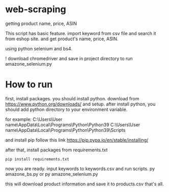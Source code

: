 # web-scraping
getting product name, price, ASIN 


This script has basic feature.
import keyword from csv file
and search it from eshop site.
and get product's name, price, ASIN.

using python selenium and bs4.

! download chromedriver and save in project directory to run amazone_selenium.py


# How to run

first, install packages.
you should install python.
download from https://www.python.org/downloads/ and setup.
after install python, you should add python directory to your environment variable.

for example:
	C:\Users\User name\AppData\Local\Programs\Python\Python39
	C:\Users\User name\AppData\Local\Programs\Python\Python39\Scripts

and install pip
follow this link https://pip.pypa.io/en/stable/installing/

after that, install packages from requirements.txt

	pip install requirements.txt

now you are ready.
input keywords to keywords.csv 
and run scripts.
	py amazone_bs.py
	or
	py amazone_selenium.py

this will download product information and save it to products.csv
that's all.	
